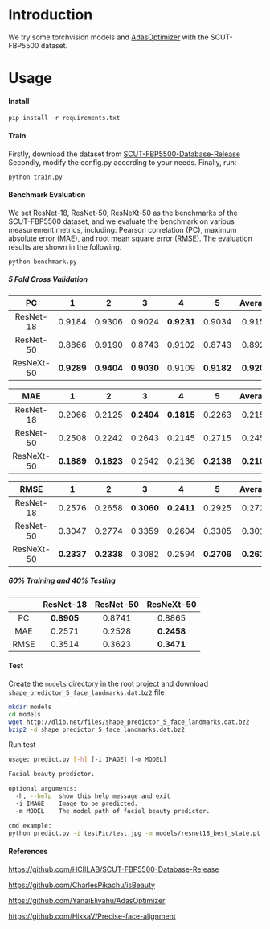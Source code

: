 # Introduction
We try some torchvision models and [AdasOptimizer](https://github.com/YanaiEliyahu/AdasOptimizer) with the SCUT-FBP5500 dataset.

# Usage
#### Install
```
pip install -r requirements.txt
```

#### Train
Firstly, download the dataset from [SCUT-FBP5500-Database-Release](https://github.com/HCIILAB/SCUT-FBP5500-Database-Release)
Secondly, modify the config.py according to your needs.
Finally, run:
```
python train.py
```

#### Benchmark Evaluation
We set ResNet-18, ResNet-50, ResNeXt-50 as the benchmarks of the SCUT-FBP5500 dataset, and we evaluate the benchmark on various measurement metrics, including: Pearson correlation (PC), maximum absolute error (MAE), and root mean square error (RMSE). The evaluation results are shown in the following.

```
python benchmark.py
```

##### 5 Fold Cross Validation

|     PC     |      1     |      2     |      3     |      4     |      5     |   Average  |
|:----------:|:----------:|:----------:|:----------:|:----------:|:----------:|:----------:|
| ResNet-18  |   0.9184   |   0.9306   |   0.9024   | **0.9231** |   0.9034   |   0.9156   |
| ResNet-50  |   0.8866   |   0.9190   |   0.8743   |   0.9102   |   0.8743   |   0.8929   |
| ResNeXt-50 | **0.9289** | **0.9404** | **0.9030** |   0.9109   | **0.9182** | **0.9203** |

|    MAE     |      1     |      2     |      3     |      4     |      5     |   Average  |
|:----------:|:----------:|:----------:|:----------:|:----------:|:----------:|:----------:|
| ResNet-18  |   0.2066   |   0.2125   | **0.2494** | **0.1815** |   0.2263   |   0.2153   |
| ResNet-50  |   0.2508   |   0.2242   |   0.2643   |   0.2145   |   0.2715   |   0.2451   |
| ResNeXt-50 | **0.1889** | **0.1823** |   0.2542   |   0.2136   | **0.2138** | **0.2106** |

|    RMSE    |      1     |      2     |      3     |      4     |      5     |   Average  |
|:----------:|:----------:|:----------:|:----------:|:----------:|:----------:|:----------:|
| ResNet-18  |   0.2576   |   0.2658   | **0.3060** | **0.2411** |   0.2925   |   0.2726   |
| ResNet-50  |   0.3047   |   0.2774   |   0.3359   |   0.2604   |   0.3305   |   0.3018   |
| ResNeXt-50 | **0.2337** | **0.2338** |   0.3082   |   0.2594   | **0.2706** | **0.2611** |

##### 60% Training and 40% Testing

|      |   ResNet-18   | ResNet-50 |   ResNeXt-50   |
|:----:|:-------------:|:---------:|:--------------:|
|  PC  |  **0.8905**   |  0.8741   |     0.8865     |
|  MAE |    0.2571     |  0.2528   |   **0.2458**   |
| RMSE |    0.3514     |  0.3623   |   **0.3471**   |

#### Test
Create the `models` directory in the root project and download `shape_predictor_5_face_landmarks.dat.bz2` file

```sh
mkdir models
cd models
wget http://dlib.net/files/shape_predictor_5_face_landmarks.dat.bz2
bzip2 -d shape_predictor_5_face_landmarks.dat.bz2
```

Run test

```sh
usage: predict.py [-h] [-i IMAGE] [-m MODEL]

Facial beauty predictor.

optional arguments:
  -h, --help  show this help message and exit
  -i IMAGE    Image to be predicted.
  -m MODEL    The model path of facial beauty predictor.

cmd example:
python predict.py -i testPic/test.jpg -m models/resnet18_best_state.pt
```

#### References

https://github.com/HCIILAB/SCUT-FBP5500-Database-Release

https://github.com/CharlesPikachu/isBeauty

https://github.com/YanaiEliyahu/AdasOptimizer

https://github.com/HikkaV/Precise-face-alignment